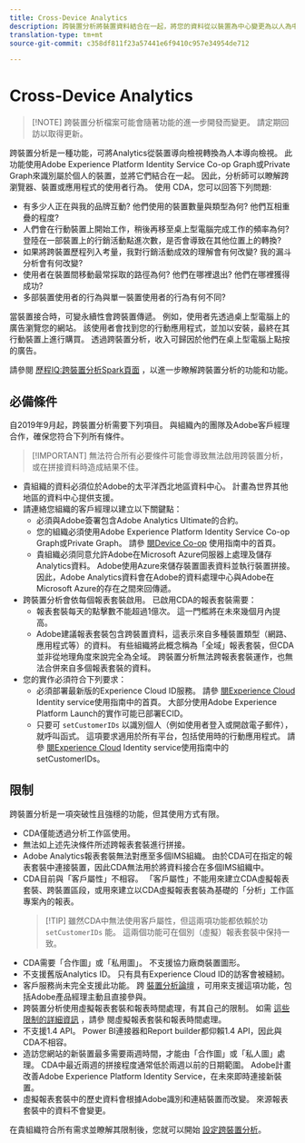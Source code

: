 ```yaml
---
title: Cross-Device Analytics
description: 跨裝置分析將裝置資料結合在一起，將您的資料從以裝置為中心變更為以人為中心。
translation-type: tm+mt
source-git-commit: c358df811f23a57441e6f9410c957e34954de712

---
```



# Cross-Device Analytics

> [!NOTE] 跨裝置分析檔案可能會隨著功能的進一步開發而變更。 請定期回訪以取得更新。

跨裝置分析是一種功能，可將Analytics從裝置導向檢視轉換為人本導向檢視。 此功能使用Adobe Experience Platform Identity Service Co-op Graph或Private Graph來識別屬於個人的裝置，並將它們結合在一起。 因此，分析師可以瞭解跨瀏覽器、裝置或應用程式的使用者行為。 使用 CDA，您可以回答下列問題:

* 有多少人正在與我的品牌互動? 他們使用的裝置數量與類型為何? 他們互相重疊的程度?
* 人們會在行動裝置上開始工作，稍後再移至桌上型電腦完成工作的頻率為何? 登陸在一部裝置上的行銷活動點進次數，是否會導致在其他位置上的轉換?
* 如果將跨裝置歷程列入考量，我對行銷活動成效的理解會有何改變? 我的漏斗分析會有何改變?
* 使用者在裝置間移動最常採取的路徑為何? 他們在哪裡退出? 他們在哪裡獲得成功?
* 多部裝置使用者的行為與單一裝置使用者的行為有何不同?

當裝置接合時，可變永續性會跨裝置傳遞。 例如，使用者先透過桌上型電腦上的廣告瀏覽您的網站。 該使用者會找到您的行動應用程式，並加以安裝，最終在其行動裝置上進行購買。 透過跨裝置分析，收入可歸因於他們在桌上型電腦上點按的廣告。

請參閱 [歷程IQ:跨裝置分析Spark頁面](http://adobe.ly/aacda) ，以進一步瞭解跨裝置分析的功能和功能。

## 必備條件

自2019年9月起，跨裝置分析需要下列項目。 與組織內的團隊及Adobe客戶經理合作，確保您符合下列所有條件。

> [!IMPORTANT] 無法符合所有必要條件可能會導致無法啟用跨裝置分析，或在拼接資料時造成結果不佳。

* 貴組織的資料必須位於Adobe的太平洋西北地區資料中心。 計畫為世界其他地區的資料中心提供支援。
* 請連絡您組織的客戶經理以建立以下關鍵點：
   * 必須與Adobe簽署包含Adobe Analytics Ultimate的合約。
   * 您的組織必須使用Adobe Experience Platform Identity Service Co-op Graph或Private Graph。 請參 [閱Device Co-op](https://docs.adobe.com/content/help/en/device-co-op/using/home.html) 使用指南中的首頁。
   * 貴組織必須同意允許Adobe在Microsoft Azure伺服器上處理及儲存Analytics資料。 Adobe使用Azure來儲存裝置圖表資料並執行裝置拼接。 因此，Adobe Analytics資料會在Adobe的資料處理中心與Adobe在Microsoft Azure的存在之間來回傳遞。
* 跨裝置分析會依每個報表套裝啟用。 已啟用CDA的報表套裝需要：
   * 報表套裝每天的點擊數不能超過1億次。 這一門檻將在未來幾個月內提高。
   * Adobe建議報表套裝包含跨裝置資料，這表示來自多種裝置類型（網路、應用程式等）的資料。 有些組織將此概念稱為「全域」報表套裝，但CDA並非從地理角度來說完全為全域。 跨裝置分析無法跨報表套裝運作，也無法合併來自多個報表套裝的資料。
* 您的實作必須符合下列要求：
   * 必須部署最新版的Experience Cloud ID服務。 請參 [閱Experience Cloud](https://docs.adobe.com/content/help/en/id-service/using/home.html) Identity service使用指南中的首頁。 大部分使用Adobe Experience Platform Launch的實作可能已部署ECID。
   * 只要可 `setCustomerIDs` 以識別個人（例如使用者登入或開啟電子郵件），就呼叫函式。 這項要求適用於所有平台，包括使用時的行動應用程式。 請參 [閱Experience Cloud](https://docs.adobe.com/content/help/en/id-service/using/id-service-api/methods/setcustomerids.html) Identity service使用指南中的setCustomerIDs。

## 限制

跨裝置分析是一項突破性且強穩的功能，但其使用方式有限。

* CDA僅能透過分析工作區使用。
* 無法如上述先決條件所述跨報表套裝進行拼接。
* Adobe Analytics報表套裝無法對應至多個IMS組織。 由於CDA可在指定的報表套裝中連接裝置，因此CDA無法用於將資料接合在多個IMS組織中。
* CDA目前與「客戶屬性」不相容。 「客戶屬性」不能用來建立CDA虛擬報表套裝、跨裝置區段，或用來建立以CDA虛擬報表套裝為基礎的「分析」工作區專案內的報表。
   > [!TIP] 雖然CDA中無法使用客戶屬性，但這兩項功能都依賴於功 `setCustomerIDs` 能。 這兩個功能可在個別（虛擬）報表套裝中保持一致。
* CDA需要「合作圖」或「私用圖」。 不支援協力廠商裝置圖形。
* 不支援舊版Analytics ID。 只有具有Experience Cloud ID的訪客會被縫紉。
* 客戶服務尚未完全支援此功能。 跨 [裝置分析論壇](https://forums.adobe.com/community/experience-cloud/analytics-cloud/analytics/cross-device-analytics/overview) ，可用來支援這項功能，包括Adobe產品經理主動且直接參與。
* 跨裝置分析使用虛擬報表套裝和報表時間處理，有其自己的限制。 如需 [這些限制的詳細資訊](../vrs/vrs-about.md) ，請參 [](../vrs/vrs-report-time-processing.md) 閱虛擬報表套裝和報表時間處理。
* 不支援1.4 API。 Power BI連接器和Report builder都仰賴1.4 API，因此與CDA不相容。
* 造訪您網站的新裝置最多需要兩週時間，才能由「合作圖」或「私人圖」處理。 CDA中最近兩週的拼接程度通常低於兩週以前的日期範圍。 Adobe計畫改善Adobe Experience Platform Identity Service，在未來即時連接新裝置。
* 虛擬報表套裝中的歷史資料會根據Adobe識別和連結裝置而改變。 來源報表套裝中的資料不會變更。

在貴組織符合所有需求並瞭解其限制後，您就可以開始 [設定跨裝置分析](cda-setup.md)。
